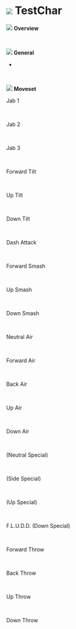 # ![](../images/Stock_Ike.png) TestChar

<!DOCTYPE html>
<meta name="viewport" content="width=device-width; initial-scale=1.0;">
<link rel="stylesheet" type="text/css" href="../style.css">

![](../images/SmashBall.png) <b>Overview</b>
<p class="info"></p>
<br>

![](../images/SmashBall.png) <b>General</b>
<p class="info_header"></p>
<ul>
  <li></li>
</ul>
<br>

![](../images/SmashBall.png) <b>Moveset</b>
<br>
<p>Jab 1</p><div class="charTable"></div>
<br>
<p>Jab 2</p><div class="charTable"></div>
<br>
<p>Jab 3</p><div class="charTable"></div>
<br>
<p>Forward Tilt</p><div class="charTable"></div>
<br>
<p>Up Tilt</p><div class="charTable"></div>
<br>
<p>Down Tilt</p><div class="charTable"></div>
<br>
<p>Dash Attack</p><div class="charTable"></div>
<br>
<p>Forward Smash</p><div class="charTable"></div>
<br>
<p>Up Smash</p><div class="charTable"></div>
<br>
<p>Down Smash</p><div class="charTable"></div>
<br>
<p>Neutral Air</p><div class="charTable"></div>
<br>
<p>Forward Air</p><div class="charTable"></div>
<br>
<p>Back Air</p><div class="charTable"></div>
<br>
<p>Up Air</p><div class="charTable"></div>
<br>
<p>Down Air</p><div class="charTable"></div>
<br>
<p>(Neutral Special)</p>
<div class="charTable"></div>
<br>
<p>(Side Special)</p><div class="charTable"></div>
<br>
<p>(Up Special)</p><div class="charTable"></div>
<br>
<p>F.L.U.D.D. (Down Special)</p><div class="charTable"></div>
<br>
<p>Forward Throw</p><div class="charTable"></div>
<br>
<p>Back Throw</p><div class="charTable"></div>
<br>
<p>Up Throw</p><div class="charTable"></div>
<br>
<p>Down Throw</p><div class="charTable"></div>

<script src="https://ajax.googleapis.com/ajax/libs/jquery/3.6.3/jquery.min.js"></script>
<script src="../js/arrow.js"></script>
<script type="text/javascript" src="../js/pagebackend.js"></script>
<script type="text/javascript">
  importFile("./../testing/data_mario.json");
</script>